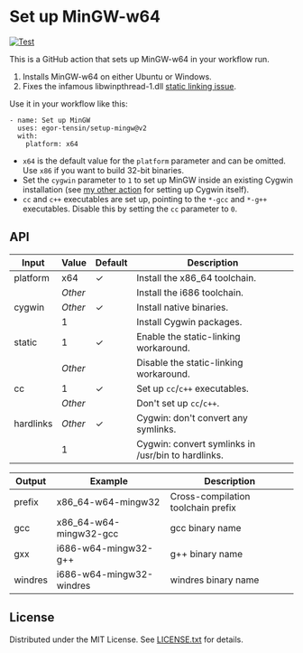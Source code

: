 Set up MinGW-w64
================

[![Test](https://github.com/egor-tensin/setup-mingw/actions/workflows/test.yml/badge.svg)](https://github.com/egor-tensin/setup-mingw/actions/workflows/test.yml)

This is a GitHub action that sets up MinGW-w64 in your workflow run.

1. Installs MinGW-w64 on either Ubuntu or Windows.
2. Fixes the infamous libwinpthread-1.dll [static linking issue].

[static linking issue]: https://stackoverflow.com/q/13768515/514684

Use it in your workflow like this:

    - name: Set up MinGW
      uses: egor-tensin/setup-mingw@v2
      with:
        platform: x64

* `x64` is the default value for the `platform` parameter and can be omitted.
Use `x86` if you want to build 32-bit binaries.
* Set the `cygwin` parameter to `1` to set up MinGW inside an existing Cygwin
installation (see [my other action] for setting up Cygwin itself).
* `cc` and `c++` executables are set up, pointing to the `*-gcc` and `*-g++`
executables.
Disable this by setting the `cc` parameter to `0`.

[my other action]: https://github.com/egor-tensin/setup-cygwin

API
---

| Input     | Value   | Default | Description
| --------- | ------- | ------- | -----------
| platform  | x64     | ✓       | Install the x86_64 toolchain.
|           | *Other* |         | Install the i686 toolchain.
| cygwin    | *Other* | ✓       | Install native binaries.
|           | 1       |         | Install Cygwin packages.
| static    | 1       | ✓       | Enable the static-linking workaround.
|           | *Other* |         | Disable the static-linking workaround.
| cc        | 1       | ✓       | Set up `cc`/`c++` executables.
|           | *Other* |         | Don't set up `cc`/`c++`.
| hardlinks | *Other* | ✓       | Cygwin: don't convert any symlinks.
|           | 1       |         | Cygwin: convert symlinks in /usr/bin to hardlinks.

| Output  | Example                  | Description
| ------- | ------------------------ | -----------
| prefix  | x86_64-w64-mingw32       | Cross-compilation toolchain prefix
| gcc     | x86_64-w64-mingw32-gcc   | gcc binary name
| gxx     | i686-w64-mingw32-g++     | g++ binary name
| windres | i686-w64-mingw32-windres | windres binary name

License
-------

Distributed under the MIT License.
See [LICENSE.txt] for details.

[LICENSE.txt]: LICENSE.txt
